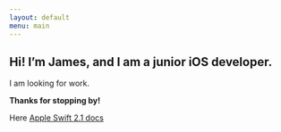 ```yaml
---
layout: default
menu: main
---
```

## Hi! I’m James, and I am a junior iOS developer.

I am looking for work.

**Thanks for stopping by!**


Here [Apple Swift 2.1 docs](https://developer.apple.com/library/ios/documentation/Swift/Conceptual/Swift_Programming_Language/TheBasics.html)

